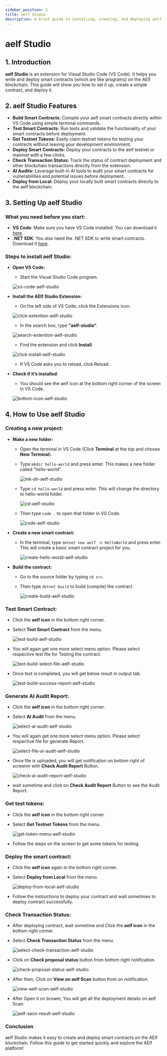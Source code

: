 ```yaml
---
sidebar_position: 2
title: aelf Studio
description: A brief guide to installing, creating, and deploying aelf smart contracts in VS Code.
---
```


# aelf Studio

## 1. Introduction

**aelf Studio** is an extension for Visual Studio Code (VS Code). It helps you write and deploy smart contracts (which are like programs) on the AElf blockchain. This guide will show you how to set it up, create a simple contract, and deploy it.

## 2. aelf Studio Features

- **Build Smart Contracts:** Compile your aelf smart contracts directly within VS Code using simple terminal commands.
- **Test Smart Contracts:** Run tests and validate the functionality of your smart contracts before deployment.
- **Get Testnet Tokens:** Easily claim testnet tokens for testing your contracts without leaving your development environment.
- **Deploy Smart Contracts:** Deploy your contracts to the aelf testnet or mainnet with a few clicks.
- **Check Transaction Status:** Track the status of contract deployment and other blockchain transactions directly from the extension.
- **AI Audits:** Leverage built-in AI tools to audit your smart contracts for vulnerabilities and potential issues before deployment.
- **Deploy from Local:** Deploy your locally built smart contracts directly to the aelf blockchain.

## 3. Setting Up aelf Studio

### What you need before you start:

- **VS Code**: Make sure you have VS Code installed. You can download it [here](https://code.visualstudio.com/).
- **.NET SDK**: You also need the .NET SDK to write smart contracts. Download it [here](https://dotnet.microsoft.com/en-us/download).

### Steps to install aelf Studio:

- **Open VS Code:**
   - Start the Visual Studio Code program.

   ![vs-code-aelf-studio](/img/vs-code-aelf-studio.png)

- **Install the AElf Studio Extension:**
   - On the left side of VS Code, click the Extensions icon.

   ![click-extention-aelf-studio](/img/click-extention-aelf-studio.png)


   - In the search box, type **“aelf-studio”**.

   ![search-extention-aelf-studio](/img/search-extention-aelf-studio.png)


   - Find the extension and click **Install**.

   ![click-install-aelf-studio](/img/click-install-aelf-studio.png)


   - If VS Code asks you to reload, click Reload.

- **Check if it’s installed**:

   - You should see the aelf icon at the bottom right corner of the screen in VS Code.

   ![bottom-icon-aelf-studio](/img/bottom-icon-aelf-studio.png)

## 4. How to Use aelf Studio

### Creating a new project:


- **Make a new folder:**
  - Open the terminal in VS Code (Click **Terminal** at the top and choose **New Terminal**). 
  - Type `mkdir hello-world` and press enter. This makes a new folder called "hello-world".
  
    ![mk-dir-aelf-studio](/img/mk-dir-aelf-studio.png)

  - Type `cd hello-world` and press enter. This will change the directory to hello-world folder.

    ![cd-aelf-studio](/img/cd-aelf-studio.png)

  - Then type `code .` to open that folder in VS Code.

    ![code-aelf-studio](/img/code-aelf-studio.png)

- **Create a new smart contract:**
  - In the terminal, type `dotnet new aelf -n HelloWorld` and press enter. This will create a basic smart contract project for you.

    ![create-hello-world-aelf-studio](/img/create-hello-world-aelf-studio.png)

- **Build the contract:**
  - Go to the source folder by typing `cd src`.
  - Then type `dotnet build` to build (compile) the contract.

    ![create-build-aelf-studio](/img/create-build-aelf-studio.png)

### Test Smart Contract:

  - Click the **aelf icon** in the bottom right corner.
  - Select **Test Smart Contract** from the menu.
    
    ![test-build-aelf-studio](/img/test-build-aelf-studio.png)

  - You will again get one more select menu option. Please select respective test file for Testing the contract.

    ![text-build-select-file-aelf-studio](/img/text-build-select-file-aelf-studio.png)

  - Once test is completed, you will get below result in output tab.

    ![test-build-success-report-aelf-studio](/img/test-build-success-report-aelf-studio.png)

### Generate AI Audit Report:

  - Click the **aelf icon** in the bottom right corner.
  - Select **AI Audit** from the menu.
    
    ![select-ai-audit-aelf-studio](/img/select-ai-audit-aelf-studio.png)

  - You will again get one more select menu option. Please select respective file for generate Report.

    ![select-file-ai-audit-aelf-studio](/img/select-file-ai-audit-aelf-studio.png)

  - Once file is uploaded, you will get notification on bottom right of screenin with **Check Audit Report** Button.

    ![check-ai-audit-report-aelf-studio](/img/check-ai-audit-report-aelf-studio.png)

  - wait sometime and click on **Check Audit Report** Button to see the Audit Report.

### Get test tokens:

  - Click the **aelf icon** in the bottom right corner.
  - Select **Get Testnet Tokens** from the menu.
    
    ![get-token-menu-aelf-studio](/img/get-token-menu-aelf-studio.png)

  - Follow the steps on the screen to get some tokens for testing.

### Deploy the smart contract:

  - Click the **aelf icon** again in the bottom right corner.
  - Select **Deploy from Local** from the menu.

    ![deploy-from-local-aelf-studio](/img/deploy-from-local-aelf-studio.png)

  - Follow the instructions to deploy your contract and wait sometimes to deploy contract successfully.

### Check Transaction Status:

  - After deploying contract, wait sometime and Click the **aelf icon** in the bottom right corner.
  - Select **Check Transaction Status** from the menu.
    
    ![select-check-transaction-aelf-studio](/img/select-check-transaction-aelf-studio.png)

  - Click on **Check proposal status** button from bottom right notification.

    ![check-proposal-status-aelf-studio](/img/check-proposal-status-aelf-studio.png)
  
  - After then, Click on **View on aelf Scan** button from on notification.

    ![view-aelf-scan-aelf-studio](/img/view-aelf-scan-aelf-studio.png)

  - After Open it on brower, You will get all the deployment details on aelf Scan.

    ![aelf-sacn-result-aelf-studio](/img/aelf-sacn-result-aelf-studio.png)

### Conclusion

aelf Studio makes it easy to create and deploy smart contracts on the AElf blockchain. Follow this guide to get started quickly and explore the AElf platform!